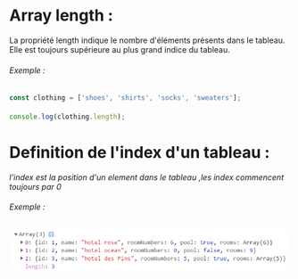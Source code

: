 # Array length :

La propriété length indique le nombre d'éléments présents dans le tableau. Elle est toujours supérieure au plus grand indice du tableau.

###### Exemple :

````js
const clothing = ['shoes', 'shirts', 'socks', 'sweaters'];

console.log(clothing.length);
````

# Definition de l'index d'un tableau :

_l'index est la position d'un element dans le tableau ,les index commencent toujours par 0_

###### Exemple :

![img](/img/array.png)